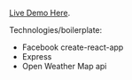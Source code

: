 [Live Demo Here](https://weather-app-proto.herokuapp.com/).

Technologies/boilerplate:
- Facebook create-react-app
- Express
- Open Weather Map api

